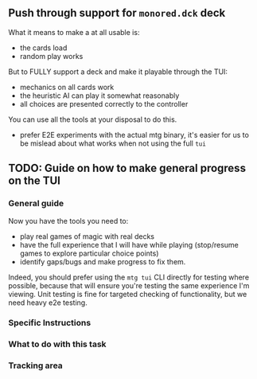 

Push through support for `monored.dck` deck
-------------------------------------------
What it means to make a at all usable is:
- the cards load
- random play works

But to FULLY support a deck and make it playable through the TUI:
- mechanics on all cards work
- the heuristic AI can play it somewhat reasonably
- all choices are presented correctly to the controller

You can use all the tools at your disposal to do this.
- prefer E2E experiments with the actual mtg binary, it's easier
  for us to be mislead about what works when not using the full `tui`


TODO: Guide on how to make general progress on the TUI
--------------------------------------------------------------------------------

### General guide

Now you have the tools you need to:
 - play real games of magic with real decks
 - have the full experience that I will have while playing (stop/resume games to explore particular choice points)
 - identify gaps/bugs and make progress to fix them.

Indeed, you should prefer using the `mtg tui` CLI directly for testing where
possible, because that will ensure you're testing the same experience I'm
viewing. Unit testing is fine for targeted checking of functionality, but we
need heavy e2e testing.




### Specific Instructions


### What to do with this task


### Tracking area

